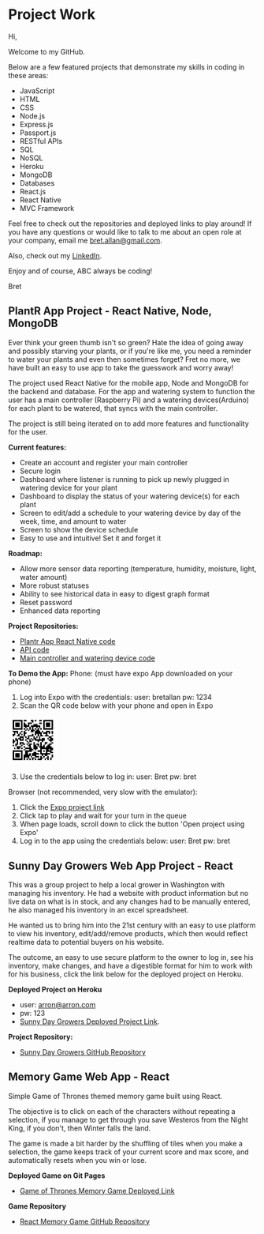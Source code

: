 # Project Work

Hi, 

Welcome to my GitHub. 

Below are a few featured projects that demonstrate my skills in coding in these areas:

* JavaScript
* HTML
* CSS
* Node.js
* Express.js
* Passport.js
* RESTful APIs
* SQL
* NoSQL
* Heroku
* MongoDB
* Databases
* React.js
* React Native
* MVC Framework

Feel free to check out the repositories and deployed links to play around! If you have any questions or would like to talk to me about an open role at your company, email me [bret.allan@gmail.com](mailto:bret.allan@gmail.com?subject=[GitHub]%20You've%20got%20my%20attention).

Also, check out my [LinkedIn](https://www.linkedin.com/in/bretja/).

Enjoy and of course, ABC always be coding!

Bret

## PlantR App Project - React Native, Node, MongoDB
Ever think your green thumb isn't so green? Hate the idea of going away and possibly starving your plants, or if you're like me, you need a reminder to water your plants and even then sometimes forget? Fret no more, we have built an easy to use app to take the guesswork and worry away! 

The project used React Native for the mobile app, Node and MongoDB for the backend and database. For the app and watering system to function the user has a main controller (Raspberry Pi) and a watering devices(Arduino) for each plant to be watered, that syncs with the main controller. 

The project is still being iterated on to add more features and functionality for the user. 

**Current features:**
* Create an account and register your main controller
* Secure login 
* Dashboard where listener is running to pick up newly plugged in watering device for your plant
* Dashboard to display the status of your watering device(s) for each plant
* Screen to edit/add a schedule to your watering device by day of the week, time, and amount to water
* Screen to show the device schedule
* Easy to use and intuitive! Set it and forget it

**Roadmap:**
* Allow more sensor data reporting (temperature, humidity, moisture, light, water amount)
* More robust statuses
* Ability to see historical data in easy to digest graph format
* Reset password
* Enhanced data reporting

**Project Repositories:**
* [Plantr App React Native code](https://github.com/bretgithub/project-x-)
* [API code](https://github.com/eblouin876/project-x-api)
* [Main controller and watering device code](https://github.com/eblouin876/project-x-pi)

**To Demo the App:**
Phone: (must have expo App downloaded on your phone) 
  1. Log into Expo with the credentials: 
      user: bretallan
      pw: 1234
  2. Scan the QR code below with your phone and open in Expo
  
  <p align="left">
  <img src="https://github.com/bretgithub/works/blob/master/qr.png"  width="100" title="QR code">
  </p>
  
  3. Use the credentials below to log in:
      user: Bret
      pw: bret
      
Browser (not recommended, very slow with the emulator): 
  1. Click the [Expo project link](https://expo.io/@bretallan/projectx)
  2. Click tap to play and wait for your turn in the queue
  3. When page loads, scroll down to click the button 'Open project using Expo'
  4. Log in to the app using the credentials below: 
      user: Bret
      pw: bret
  
## Sunny Day Growers Web App Project - React
This was a group project to help a local grower in Washington with managing his inventory. He had a website with product information but no live data on what is in stock, and any changes had to be manually entered, he also managed his inventory in an excel spreadsheet.

He wanted us to bring him into the 21st century with an easy to use platform to view his inventory, edit/add/remove products, which then would reflect realtime data to potential buyers on his website. 

The outcome, an easy to use secure platform to the owner to log in, see his inventory, make changes, and have a digestible format for him to work with for his business, click the link below for the deployed project on Heroku.

**Deployed Project on Heroku**
* user: arron@arron.com
* pw: 123
* [Sunny Day Growers Deployed Project Link](https://sunny-day-growers.herokuapp.com/).


**Project Repository:**

* [Sunny Day Growers GitHub Repository](https://github.com/bretgithub/Sunny-Day)

## Memory Game Web App - React
Simple Game of Thrones themed memory game built using React. 

The objective is to click on each of the characters without repeating a selection, if you manage to get through you save Westeros from the Night King, if you don't, then Winter falls the land.

The game is made a bit harder by the shuffling of tiles when you make a selection, the game keeps track of your current score and max score, and automatically resets when you win or lose.

**Deployed Game on Git Pages**

* [Game of Thrones Memory Game Deployed Link](https://bretgithub.github.io/react_click_app/)

**Game Repository**

* [React Memory Game GitHub Repository](https://github.com/bretgithub/react_click_app)
